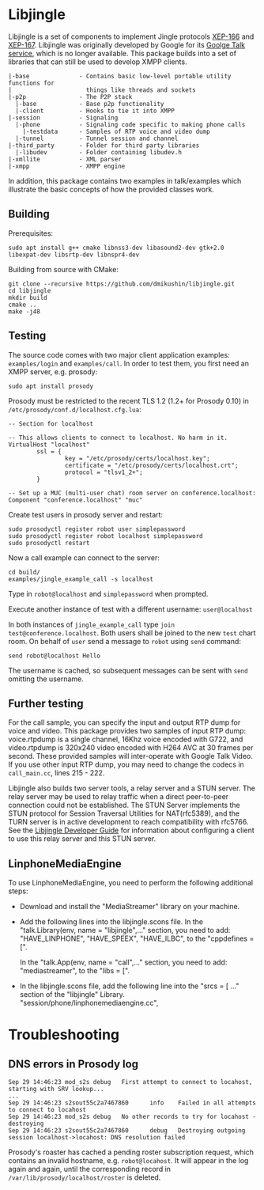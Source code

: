 # Libjingle

Libjingle is a set of components to implement Jingle protocols [XEP-166](http://xmpp.org/extensions/xep-0166.html) and [XEP-167](http://xmpp.org/extensions/xep-0167.html). Libjingle was originally developed by Google for its [Goolge Talk service](http://code.google.com/apis/talk/call_signaling.html), which is no longer available. This package builds into a set of libraries that can still be used to develop XMPP clients.

```
|-base              - Contains basic low-level portable utility functions for
|                     things like threads and sockets
|-p2p               - The P2P stack
  |-base            - Base p2p functionality
  |-client          - Hooks to tie it into XMPP
|-session           - Signaling
  |-phone           - Signaling code specific to making phone calls
    |-testdata      - Samples of RTP voice and video dump
  |-tunnel          - Tunnel session and channel
|-third_party       - Folder for third party libraries
  |-libudev         - Folder containing libudev.h
|-xmllite           - XML parser
|-xmpp              - XMPP engine
```

In addition, this package contains two examples in talk/examples which illustrate the basic concepts of how the provided classes work.

## Building

Prerequisites:

```
sudo apt install g++ cmake libnss3-dev libasound2-dev gtk+2.0 libexpat-dev libsrtp-dev libnspr4-dev
```

Building from source with CMake:

```
git clone --recursive https://github.com/dmikushin/libjingle.git
cd libjingle
mkdir build
cmake ..
make -j48
```

## Testing

The source code comes with two major client application examples: `examples/login` and `examples/call`. In order to test them, you first need an XMPP server, e.g. prosody:

```
sudo apt install prosody
```

Prosody must be restricted to the recent TLS 1.2 (1.2+ for Prosody 0.10) in `/etc/prosody/conf.d/localhost.cfg.lua`:

```
-- Section for localhost

-- This allows clients to connect to localhost. No harm in it.
VirtualHost "localhost"
        ssl = {
                key = "/etc/prosody/certs/localhost.key";
                certificate = "/etc/prosody/certs/localhost.crt";
                protocol = "tlsv1_2+";
        }

-- Set up a MUC (multi-user chat) room server on conference.localhost:
Component "conference.localhost" "muc"
```

Create test users in prosody server and restart:

```
sudo prosodyctl register robot user simplepassword
sudo prosodyctl register robot localhost simplepassword
sudo prosodyctl restart
```

Now a call example can connect to the server:

```
cd build/
examples/jingle_example_call -s localhost
```

Type in `robot@localhost` and `simplepassword` when prompted.

Execute another instance of test with a different username: `user@localhost`

In both instances of `jingle_example_call` type `join test@conference.localhost`. Both users shall be joined to the new `test` chart room. On behalf of `user` send a message to `robot` using `send` command:

```
send robot@localhost Hello
```

The username is cached, so subsequent messages can be sent with `send` omitting the username.

## Further testing

For the call sample, you can specify the input and
output RTP dump for voice and video. This package provides two samples of input
RTP dump: voice.rtpdump is a single channel, 16Khz voice encoded with G722, and
video.rtpdump is 320x240 video encoded with H264 AVC at 30 frames per second.
These provided samples will inter-operate with Google Talk Video. If you use
other input RTP dump, you may need to change the codecs in `call_main.cc`, lines
215 - 222.

Libjingle also builds two server tools, a relay server and a STUN server. The
relay server may be used to relay traffic when a direct peer-to-peer connection
could not be established. The STUN Server implements the STUN protocol for
Session Traversal Utilities for NAT(rfc5389), and the TURN server is in active
development to reach compatibility with rfc5766. See the
[Libjingle Developer Guide](http://developers.google.com/talk/libjingle/developer_guide) for
information about configuring a client to use this relay server and this STUN
server.

## LinphoneMediaEngine

To use LinphoneMediaEngine, you need to perform the following additional steps:
  * Download and install the "MediaStreamer" library on your
    machine.
  * Add the following lines into the libjingle.scons file.
    In the "talk.Library(env, name = "libjingle",..." section, you need to add:
      "HAVE_LINPHONE",
      "HAVE_SPEEX",
      "HAVE_ILBC",
    to the "cppdefines = [".

    In the "talk.App(env, name = "call",..." section, you need to add:
      "mediastreamer",
    to the "libs = [".
  * In the libjingle.scons file, add the following line into the "srcs = [ ..."
    section of the "libjingle" Library.
      "session/phone/linphonemediaengine.cc",

# Troubleshooting

## DNS errors in Prosody log

```
Sep 29 14:46:23 mod_s2s debug   First attempt to connect to locahost, starting with SRV lookup...
...
Sep 29 14:46:23 s2sout55c2a7467860      info    Failed in all attempts to connect to locahost
Sep 29 14:46:23 mod_s2s debug   No other records to try for locahost - destroying
Sep 29 14:46:23 s2sout55c2a7467860      debug   Destroying outgoing session localhost->locahost: DNS resolution failed
```

Prosody's roaster has cached a pending roster subscription request, which contains an invalid hostname, e.g. `robot@locahost`. It will appear in the log again and again, until the corresponding record in `/var/lib/prosody/localhost/roster` is deleted.


